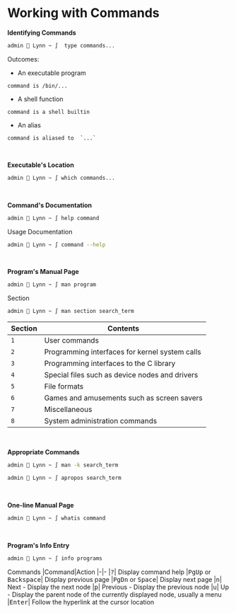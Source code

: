 # Working with Commands

**Identifying Commands**
```sh
admin  Lynn ~ ∫  type commands...
```
Outcomes:
- An executable program
```
command is /bin/...
```
- A shell function
```
command is a shell builtin
```
- An alias
``` 
command is aliased to  `...` 
```

<br />

**Executable's Location**
```sh
admin  Lynn ~ ∫ which commands...
```
<br />

**Command's Documentation**
```sh
admin  Lynn ~ ∫ help command
```
Usage Documentation
```sh
admin  Lynn ~ ∫ command --help
```
<br />

**Program's Manual Page**
```sh
admin  Lynn ~ ∫ man program
```
Section
```sh
admin  Lynn ~ ∫ man section search_term 
```
|Section|Contents|
|-|-|
|`1`| User commands|
|`2`|Programming interfaces for kernel system calls|
|`3`| Programming interfaces to the C library|
|`4`| Special files such as device nodes and drivers|
|`5`| File formats|
|`6`| Games and amusements such as screen savers|
|`7`| Miscellaneous| 
|`8`| System administration commands|
<br />

**Appropriate Commands**
```sh
admin  Lynn ~ ∫ man -k search_term
```
```sh
admin  Lynn ~ ∫ apropos search_term
```
<br />

**One-line Manual Page**
```sh
admin  Lynn ~ ∫ whatis command
```
<br />

**Program's Info Entry**
```sh
admin  Lynn ~ ∫ info programs
```
Commands
|Command|Action
|-|-
|<kbd>?</kbd>| Display command help
|<kbd>PgUp</kbd> or <kbd>Backspace</kbd>| Display previous page
|<kbd>PgDn</kbd> or <kbd>Space</kbd>| Display next page
|<kbd>n</kbd>| Next - Display the next node
|<kbd>p</kbd>| Previous - Display the previous node
|<kbd>u</kbd>| Up - Display the parent node of the currently displayed node, usually a menu
|<kbd>Enter</kbd>| Follow the hyperlink at the cursor location
<br />